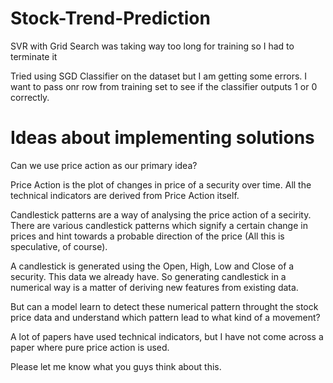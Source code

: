 # Stock-Trend-Prediction

SVR with Grid Search was taking way too long for training so I had to terminate it 

Tried using SGD Classifier on the dataset but I am getting some errors. I want to pass onr row from training set to see if the classifier outputs 1 or 0 correctly.

# Ideas about implementing solutions

Can we use price action as our primary idea? 

Price Action is the plot of changes in price of a security over time. All the technical indicators are derived from Price Action itself. 

Candlestick patterns are a way of analysing the price action of a secirity. There are various candlestick patterns which signify a certain change in prices and hint towards a probable direction of the price (All this is speculative, of course). 

A candlestick is generated using the Open, High, Low and Close of a security. This data we already have. So generating candlestick in a numerical way is a matter of deriving new features from existing data. 

But can a model learn to detect these numerical pattern throught the stock price data and understand which pattern lead to what kind of a movement?

A lot of papers have used technical indicators, but I have not come across a paper where pure price action is used. 

Please let me know what you guys think about this.
